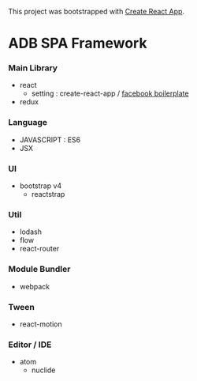 This project was bootstrapped with [Create React App](https://github.com/facebookincubator/create-react-app).

# ADB SPA Framework

### Main Library
- react
  -  setting : create-react-app / [facebook boilerplate](https://github.com/facebookincubator/create-react-app)
- redux

### Language
- JAVASCRIPT : ES6
- JSX

### UI
- bootstrap v4
  - reactstrap

### Util
- lodash
- flow
- react-router

### Module Bundler
- webpack

### Tween
- react-motion

### Editor / IDE
- atom
  - nuclide
